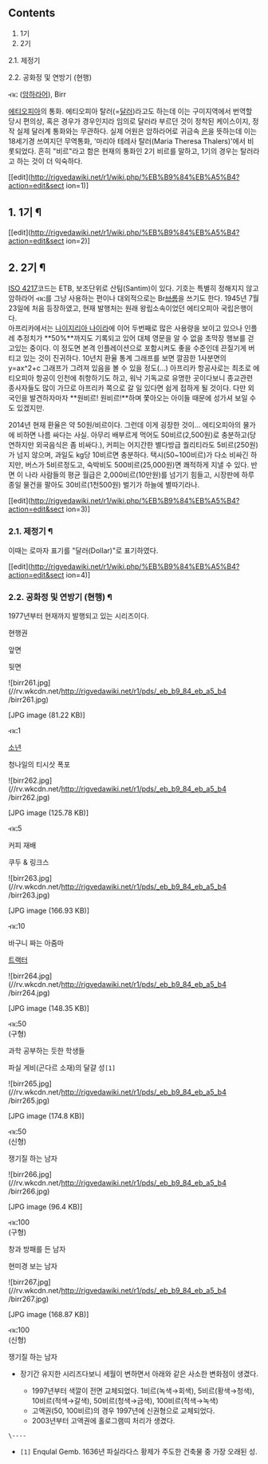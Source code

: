 ## Contents

    

1. 1기 
2. 2기 
    

2.1. 제정기

2.2. 공화정 및 연방기 (현행)

ብር ([암하라어](%EC%95%94%ED%95%98%EB%9D%BC%EC%96%B4.md)), Birr

[에티오피아](%EC%97%90%ED%8B%B0%EC%98%A4%ED%94%BC%EC%95%84.md)의 통화. 에티오피아
탈러(=[달러](%EB%8B%AC%EB%9F%AC.md))라고도 하는데 이는 구미지역에서 번역할 당시 편의상, 혹은 경우가 경우인지라
임의로 달러라 부르던 것이 정착된 케이스이지, 정작 실제 달러계 통화와는 무관하다. 실제 어원은 암하라어로 귀금속
[은](%EC%9D%80.md)을 뜻하는데 이는 18세기경 쓰여지던 무역통화, '마리아 테레사 탈러(Maria Theresa
Thalers)'에서 비롯되었다. 흔히 "비르"라고 함은 현재의 통화인 2기 비르를 말하고, 1기의 경우는 탈러라고 하는 것이 더 익숙하다.

[[edit](http://rigvedawiki.net/r1/wiki.php/%EB%B9%84%EB%A5%B4?action=edit&sect
ion=1)]

## 1. 1기 ¶

[[edit](http://rigvedawiki.net/r1/wiki.php/%EB%B9%84%EB%A5%B4?action=edit&sect
ion=2)]

## 2. 2기 ¶

[ISO 4217](ISO%204217.md)코드는 ETB, 보조단위로 산팀(Santim)이 있다. 기호는 특별히 정해지지 않고
암하라어 ብር를 그냥 사용하는 편이나 대외적으로는 Br<del>[브롬](%EB%B8%8C%EB%A1%AC.md)</del>을 쓰기도
한다. 1945년 7월 23일에 처음 등장하였고, 현재 발행처는 원래 왕립소속이었던 에티오피아 국립은행이다.  
아프리카에서는 [나이지리아 나이라](%EB%82%98%EC%9D%B4%EC%A7%80%EB%A6%AC%EC%95%84%20%EB%82%98%EC%9D%B4%EB%9D%BC.md)에 이어 두번째로 많은 사용량을 보이고 있으나 인플레 추정치가 **50%**까지도 기록되고 있어
대체 영문을 알 수 없을 초막장 행보를 걷고있는 중이다. 이 정도면 본격 인플레이션으로 포함시켜도 좋을 수준인데 끈질기게 버티고 있는 것이
진귀하다. 10년치 환율 통계 그래프를 보면 깔끔한 1사분면의 y=ax^2+c 그래프가 그려져 있음을 볼 수 있을 정도(...) 아프리카
항공사로는 최초로 에티오피아 항공이 인천에 취항하기도 하고, 워낙 기독교로 유명한 곳이다보니 종교관련 종사자들도 많이 가므로 아프리카 쪽으로
갈 일 있다면 쉽게 접하게 될 것이다. 다만 외국인을 발견하자마자 **원비르! 원비르!**하며 쫓아오는 아이들 때문에 성가셔 보일 수도
있겠지만.

  

2014년 현재 환율은 약 50원/비르이다. 그런데 이게 굉장한 것이... 에티오피아의 물가에 비하면 나름 싸다는 사실. 아무리 배부르게
먹어도 50비르(2,500원)로 충분하고(당연하지만 외국음식은 좀 비싸다.), 커피는 어지간한 별다방급 퀄리티라도 5비르(250원)가 넘지
않으며, 과일도 kg당 10비르면 충분하다. 택시(50~100비르)가 다소 비싸긴 하지만, 버스가 5비르정도고, 숙박비도
500비르(25,000원)면 쾌적하게 지낼 수 있다. 반면 이 나라 사람들의 평균 월급은 2,000비르(10만원)를 넘기기 힘들고, 시장판에
하루종일 물건을 팔아도 30비르(1천500원) 벌기가 하늘에 별따기라나.

  

[[edit](http://rigvedawiki.net/r1/wiki.php/%EB%B9%84%EB%A5%B4?action=edit&sect
ion=3)]

### 2.1. 제정기 ¶

이때는 로마자 표기를 "달러(Dollar)"로 표기하였다.

  

[[edit](http://rigvedawiki.net/r1/wiki.php/%EB%B9%84%EB%A5%B4?action=edit&sect
ion=4)]

### 2.2. 공화정 및 연방기 (현행) ¶

1977년부터 현재까지 발행되고 있는 시리즈이다.  

현행권

앞면

뒷면

![birr261.jpg](//rv.wkcdn.net/http://rigvedawiki.net/r1/pds/_eb_b9_84_eb_a5_b4
/birr261.jpg)

[JPG image (81.22 KB)]

ብር1

[소년](%EC%86%8C%EB%85%84.md)

청나일의 티시삿 폭포

![birr262.jpg](//rv.wkcdn.net/http://rigvedawiki.net/r1/pds/_eb_b9_84_eb_a5_b4
/birr262.jpg)

[JPG image (125.78 KB)]

ብር5

커피 재배

쿠두 & 링크스

![birr263.jpg](//rv.wkcdn.net/http://rigvedawiki.net/r1/pds/_eb_b9_84_eb_a5_b4
/birr263.jpg)

[JPG image (166.93 KB)]

ብር10

바구니 짜는 아줌마

[트랙터](%ED%8A%B8%EB%9E%99%ED%84%B0.md)

![birr264.jpg](//rv.wkcdn.net/http://rigvedawiki.net/r1/pds/_eb_b9_84_eb_a5_b4
/birr264.jpg)

[JPG image (148.35 KB)]

ብር50  
(구형)

과학 공부하는 듯한 학생들

파실 게비(곤다르 소재)의 달걀 성`[1]`

![birr265.jpg](//rv.wkcdn.net/http://rigvedawiki.net/r1/pds/_eb_b9_84_eb_a5_b4
/birr265.jpg)

[JPG image (174.8 KB)]

ብር50  
(신형)

쟁기질 하는 남자

![birr266.jpg](//rv.wkcdn.net/http://rigvedawiki.net/r1/pds/_eb_b9_84_eb_a5_b4
/birr266.jpg)

[JPG image (96.4 KB)]

ብር100  
(구형)

창과 방패를 든 남자

현미경 보는 남자

![birr267.jpg](//rv.wkcdn.net/http://rigvedawiki.net/r1/pds/_eb_b9_84_eb_a5_b4
/birr267.jpg)

[JPG image (168.87 KB)]

ብር100  
(신형)

쟁기질 하는 남자

  

  * 장기간 유지한 시리즈다보니 세월이 변하면서 아래와 같은 사소한 변화점이 생겼다.  

    * 1997년부터 색깔이 전면 교체되었다. 1비르(녹색→회색), 5비르(황색→청색), 10비르(적색→갈색), 50비르(청색→금색), 100비르(적색→녹색)
    * 고액권(50, 100비르)의 경우 1997년에 신권형으로 교체되었다.
    * 2003년부터 고액권에 홀로그램띠 처리가 생겼다.

`\----`

  * `[1]` Enqulal Gemb. 1636년 파실라다스 황제가 주도한 건축물 중 가장 오래된 성.

